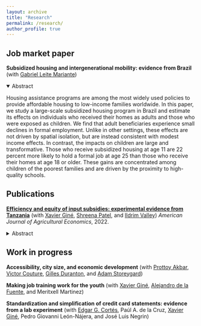 ```yaml
---
layout: archive
title: "Research"
permalink: /research/
author_profile: true
---
```


## Job market paper

<p class="paper-title"><strong>Subsidized housing and intergenerational mobility: evidence from Brazil</strong> (with <a href="https://www.gleitemariante.com/home">Gabriel Leite Mariante</a>)</p>
<details class="abstract" open>
  <summary>Abstract</summary>
  <p>Housing assistance programs are among the most widely used policies to provide affordable housing to low-income families worldwide. In this paper, we study a large-scale subsidized housing program in Brazil and estimate its effects on individuals who received their homes as adults and those who were exposed as children. We find that adult beneficiaries experience small declines in formal employment. Unlike in other settings, these effects are not driven by spatial isolation, but are instead consistent with modest income effects. In contrast, the impacts on children are large and transformative. Those who receive subsidized housing at age 11 are 22 percent more likely to hold a formal job at age 25 than those who receive their homes at age 18 or older. These gains are concentrated among children of the poorest families and are driven by the proximity to high-quality schools.</p>
</details>


## Publications

<!-- AEJA 2022 -->
<p class="paper-title">
  <strong><a href="https://onlinelibrary.wiley.com/doi/abs/10.1111/ajae.12314">
  Efficiency and equity of input subsidies: experimental evidence from Tanzania</a></strong> 
  (with <a href="https://sites.google.com/site/decrgxaviergine/home">Xavier Giné</a>, 
  <a href="https://www.dfc.gov/who-we-are/shreena-patel">Shreena Patel</a>, and 
  <a href="https://www.theigc.org/people/ildirim-valley">Ildrim Valley</a>) 
  <em>American Journal of Agricultural Economics</em>, 2022.
</p>

<details class="abstract">
  <summary>Abstract</summary>
  <p>
    Input subsidy programs (ISP) often have two conflicting targeting goals: selecting individuals with the highest marginal return to inputs on efficiency grounds, or the poorest individuals on equity grounds, allowing for a secondary market to restore efficiency gains. To study this targeting dilemma, we implement a field experiment where beneficiaries of an ISP were selected via a lottery or a local committee. In lottery villages, we find evidence of displacement of private fertilizer and of a secondary market as beneficiaries are more likely to sell inputs to non-beneficiaries. In contrast, in non-lottery villages we find no evidence of displacement nor of elite capture. The impacts of the ISP on agricultural productivity and welfare are limited, suggesting that resources should be directed at complementary investments, such as improving soil quality and irrigation.
  </p>
</details>


## Work in progress

<!-- ACCESSIBILITY PAPER -->
<p class="paper-title">
  <strong>Accessibility, city size, and economic development</strong> 
  (with <a href="https://www.prottoyamanakbar.com/">Prottoy Akbar</a>, 
  <a href="https://www.victorcouture.org/">Victor Couture</a>, 
  <a href="https://real-faculty.wharton.upenn.edu/duranton/">Gilles Duranton</a>, and 
  <a href="https://sites.google.com/site/adamstoreygard/">Adam Storeygard</a>)
</p>

<!-- DR 1.3 -->
<p class="paper-title">
  <strong>Making job training work for the youth</strong>
  (with <a href="https://sites.google.com/site/decrgxaviergine/home">Xavier Giné</a>, 
  <a href="https://www.worldbank.org/en/about/people/a/alejandro-de-la-fuente">Alejandro de la Fuente</a>, 
  and Meritxell Martinez)
</p>



<!-- CREDIT CARD STATEMENTS -->
<p class="paper-title">
  <strong>Standardization and simplification of credit card statements: evidence from a lab experiment</strong> 
  (with <a href="https://ecortesq.weebly.com/">Edgar G. Cortés</a>, 
  Paúl A. de la Cruz, 
  <a href="https://sites.google.com/site/decrgxaviergine/home">Xavier Giné</a>, 
  Pedro Giovanni León-Nájera, and José Luis Negrin)
</p>

